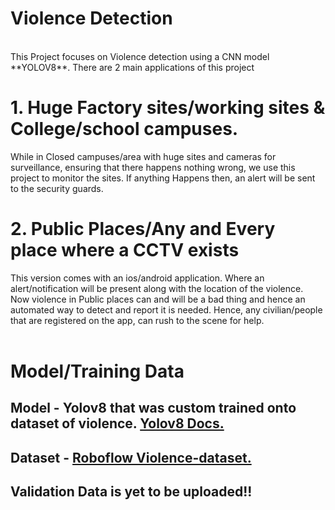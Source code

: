 # Violence Detection
<br>
This Project focuses on Violence detection using a CNN model **YOLOV8**.
There are 2 main applications of this project

# 1. Huge Factory sites/working sites & College/school campuses.
While in Closed campuses/area with huge sites and cameras for surveillance, ensuring that there happens nothing wrong,
we use this project to monitor the sites.
If anything Happens then, an alert will be sent to the security guards.

# 2. Public Places/Any and Every place where a CCTV exists
This version comes with an ios/android application. Where an alert/notification will be present along with the 
location of the violence.  
Now violence in Public places can and will be a bad thing and hence an automated way to detect and report it is needed.
Hence, any civilian/people that are registered on the app, can rush to the scene for help.
<br>
<br>

# Model/Training Data

## Model - Yolov8 that was custom trained onto dataset of violence. [Yolov8 Docs.](https://docs.ultralytics.com/models/yolov8/)
## Dataset - [Roboflow Violence-dataset.](https://universe.roboflow.com/neuron-x1sgr/fight-detection-7xdy7/dataset/2#)

## Validation Data is yet to be uploaded!!